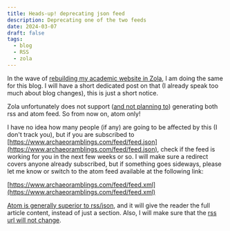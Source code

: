 ```yaml
---
title: Heads-up! deprecating json feed
description: Deprecating one of the two feeds
date: 2024-03-07
draft: false
tags:
  - blog
  - RSS
  - zola
--- 
```


In the wave of [rebuilding my academic website in Zola](../rebuilding-my-academic-website-with-zola/), I am doing the same for this blog. I will have a short dedicated post on that (I already speak too much about blog changes), this is just a short notice.

Zola unfortunately does not support ([and not planning to](https://zola.discourse.group/t/generate-both-rss-and-atom-feeds/441)) generating both rss and atom feed. So from now on, atom only!

I have no idea how many people (if any) are going to be affected by this (I don't track you), but if you are subscribed to [https://www.archaeoramblings.com/feed/feed.json](https://www.archaeoramblings.com/feed/feed.json), check if the feed is working for you in the next few weeks or so. I will make sure a redirect covers anyone already subscribed, but if something goes sideways, please let me know or switch to the atom feed available at the following link: 

[https://www.archaeoramblings.com/feed/feed.xml](https://www.archaeoramblings.com/feed/feed.xml)

[Atom is generally superior to rss/json](https://danielmiessler.com/p/atom-rss-why-we-should-just-call-them-feeds-instead-of-rss-feeds/), and it will give the reader the full article content, instead of just a section. Also, I will make sure that the [rss url will not change](https://kevquirk.com/dont-change-your-rss-url).
